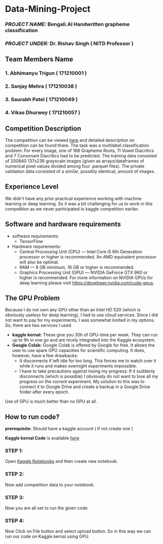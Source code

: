 # Data-Mining-Project
### **_PROJECT NAME:_  Bengali.AI Handwritten grapheme classification**


### **_PROJECT UNDER:_ Dr. Rishav Singh ( NITD Professor )**

## Team Members Name
### 1. **Abhimanyu Trigun ( 171210001 )**
### 2. **Sanjay Mehra ( 171210038 )**
### 3. **Saurabh Patel ( 171210049 )**
### 4. **Vikas Dhurwey ( 171210057 )**

## Competition Description
The competition can be viewed [here](https://www.kaggle.com/c/bengaliai-cv19) and detailed description on competition can be found there. The task was a multilabel classification problem: For every image, one of 168 Grapheme Roots, 11 Vowel Diacritics and 7 Consonant Diacritics had to be predicted. The training data consisted of 200840 137x236 grayscale images (given as arrays/dataframes of numerical pixel values divided among four .parquet files). The private validation data consisted of a similar, possibly identical, amount of images.



## Experience Level
We didn't have any prior practical experience working with machine learning or deep learning. So it was a bit challenging for us to work in this competition as we never participated in kaggle competition earlier.

## Software and hardware requirements
 - software requirements:
   - TensorFlow
 - Hardware requirements:
   - Central Processing Unit (CPU) — Intel Core i5 6th Generation processor or higher is recommended. An AMD equivalent processor will also be optimal.
   - RAM — 8 GB minimum, 16 GB or higher is recommended.
   - Graphics Processing Unit (GPU) — NVIDIA GeForce GTX 960 or higher is recommended. For more information on NVIDIA GPUs for deep learning please visit https://developer.nvidia.com/cuda-gpus.

## The GPU Problem
Because I do not own any GPU other than an Intel HD 520 (which is obviously useless for deep learning), I had to use cloud services. Since I did not want to pay for my experiments, I was somewhat limited in my options. So, there are two services I used
- **kaggle kernal:** These give you 30h of GPU-time per week. They can run up to 9h in one go and are nicely integrated into the Kaggle ecosystem.
- **Google Colab:** Google Colab is offered by Google for free. It allows the user to use spare GPU capacities for scientific computing. It does, however, have a few drawbacks:
  - It disconnects if left idle for too long. This forces me to watch over it while it runs and makes overnight experiments impossible.
  - I have to take precautions against losing my progress: If it suddenly disconnects (which is possible) I obviously do not want to lose all my progress on the current experiment. My solution to this was to connect it to Google Drive and create a backup in a Google Drive folder after every epoch.
  
Use of GPU is much better than no GPU at all.
  
  
## How to run code?
**prerequisite:** Should have a kaggle account ( if not create one )

**Kaggle kernal Code** is available [here](https://github.com/sanjay-mehra/Data-Mining-Project/blob/master/Bengali_CNN.ipynb)

### STEP 1: 
Open [Kaggle Notebooks](https://www.kaggle.com/notebooks) and then create new notebook.

### STEP 2:
Now add competition data to your notebook.

### STEP 3:
Now you are all set to run the given code.

### STEP 4:
Now Click on File button and select upload button.
So in this way we can run our code on Kaggle kernal using GPU.



